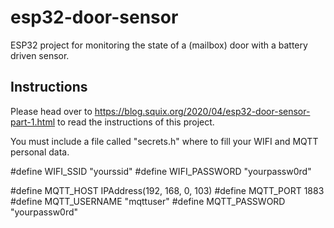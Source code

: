 # esp32-door-sensor

ESP32 project for monitoring the state of a (mailbox) door with a battery driven sensor.

## Instructions

Please head over to https://blog.squix.org/2020/04/esp32-door-sensor-part-1.html to read the instructions of this project.

You must include a file called "secrets.h" where to fill your WIFI and MQTT personal data.

#define WIFI_SSID "yourssid"
#define WIFI_PASSWORD "yourpassw0rd"

#define MQTT_HOST IPAddress(192, 168, 0, 103)
#define MQTT_PORT 1883
#define MQTT_USERNAME "mqttuser"
#define MQTT_PASSWORD "yourpassw0rd"